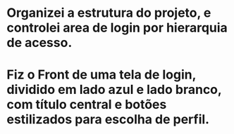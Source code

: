 # Organizei a estrutura do projeto, e controlei area de login por hierarquia de acesso. 
# Fiz o Front de uma tela de login, dividido em lado azul e lado branco, com título central e botões estilizados para escolha de perfil.
